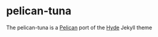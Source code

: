 # pelican-tuna

The pelican-tuna is a [Pelican](https://github.com/getpelican) port of the [Hyde](http://hyde.getpoole.com/) Jekyll theme

